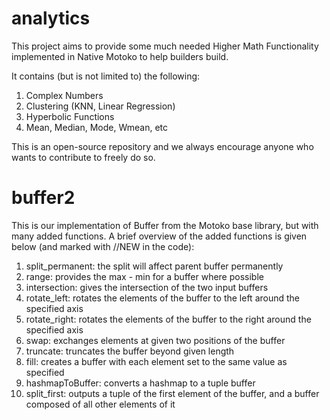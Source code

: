 # analytics
This project aims to provide some much needed Higher Math Functionality implemented in Native Motoko to help builders build.

It contains (but is not limited to) the following:  
1. Complex Numbers 
2. Clustering (KNN, Linear Regression) 
3. Hyperbolic Functions 
4. Mean, Median, Mode, Wmean, etc 


This is an open-source repository and we always encourage anyone who wants to contribute to freely do so.


# buffer2 
This is our implementation of Buffer from the Motoko base library, but with many added functions. A brief overview of the added functions is given below (and marked with //NEW in the code): 
1. split_permanent: the split will affect parent buffer permanently 
2. range: provides the max - min for a buffer where possible 
3. intersection: gives the intersection of the two input buffers 
4. rotate_left: rotates the elements of the buffer to the left around the specified axis 
5. rotate_right: rotates the elements of the buffer to the right around the specified axis 
6. swap: exchanges elements at given two positions of the buffer 
7. truncate: truncates the buffer beyond given length 
8. fill: creates a buffer with each element set to the same value as specified 
9. hashmapToBuffer: converts a hashmap to a tuple buffer 
10. split_first: outputs a tuple of the first element of the buffer, and a buffer composed of all other elements of it 

